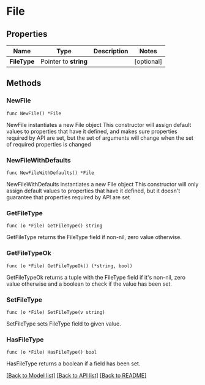 # File

## Properties

Name | Type | Description | Notes
------------ | ------------- | ------------- | -------------
**FileType** | Pointer to **string** |  | [optional] 

## Methods

### NewFile

`func NewFile() *File`

NewFile instantiates a new File object
This constructor will assign default values to properties that have it defined,
and makes sure properties required by API are set, but the set of arguments
will change when the set of required properties is changed

### NewFileWithDefaults

`func NewFileWithDefaults() *File`

NewFileWithDefaults instantiates a new File object
This constructor will only assign default values to properties that have it defined,
but it doesn't guarantee that properties required by API are set

### GetFileType

`func (o *File) GetFileType() string`

GetFileType returns the FileType field if non-nil, zero value otherwise.

### GetFileTypeOk

`func (o *File) GetFileTypeOk() (*string, bool)`

GetFileTypeOk returns a tuple with the FileType field if it's non-nil, zero value otherwise
and a boolean to check if the value has been set.

### SetFileType

`func (o *File) SetFileType(v string)`

SetFileType sets FileType field to given value.

### HasFileType

`func (o *File) HasFileType() bool`

HasFileType returns a boolean if a field has been set.


[[Back to Model list]](../README.md#documentation-for-models) [[Back to API list]](../README.md#documentation-for-api-endpoints) [[Back to README]](../README.md)


